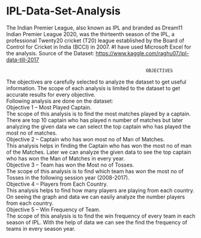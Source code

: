 # IPL-Data-Set-Analysis
The  Indian Premier League, also known as IPL  and branded as Dream11 Indian Premier League 2020, was the thirteenth season of the IPL, a professional Twenty20 cricket (T20) 
league established by the Board of Control for Cricket in India (BCCI) in 2007.
#I have used Microsoft Excel for the analysis.
Source of the Dataset:
https://www.kaggle.com/raghu07/ipl-data-till-2017


                                                                        
                                                        OBJECTIVES
The objectives are carefully selected to analyze the dataset to get useful information. The scope of each analysis is limited to the dataset to get accurate results for every
objective. <br />
Following analysis are done on the dataset:<br />
                                                               Objective 1 – Most Played Captain. <br />
The scope of this analysis is to find the most matches played by a captain. There are top 10 captain who has played n number of matches but later analyzing the given data we 
can select the top captain who has played the most no of matches. <br />
                                                               Objective 2 – Captain who has won most no of Man of Matches.  <br />
This analysis helps in finding the Captain who has won the most no of man of the Matches. Later we can analyze the given data to see the top captain who has won the Man of 
Matches in every year. <br />
                                                               Objective 3 –  Team has won the  Most no of Tosses.<br />
The scope of this analysis is to find which team has won the most no of Tosses in the following session year (2008-2017). <br />
                                                               Objective 4 – Players from Each Country. <br />
This analysis helps to find how many players are playing from each country. On seeing the graph and data we can easily analyze the number players from each country. <br />
                                                               Objective 5 –  Win Frequency of Team. <br />
The scope of this analysis is to find  the win frequency of every team in each season of IPL. With the help of data we can see the find the frequency of teams in every season year. 
